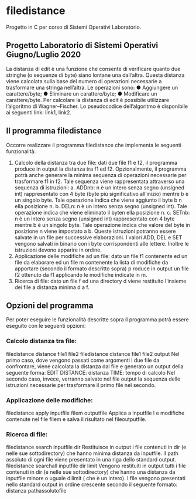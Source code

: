 # filedistance
Progetto in C per corso di Sistemi Operativi Laboratorio.

## Progetto Laboratorio di Sistemi Operativi Giugno/Luglio 2020
La ​distanza di edit ​è una funzione che consente di verificare quanto due stringhe (o sequenze di byte) siano ​lontane ​una dall’altra. Questa distanza viene calcolata sulla base del numero di operazioni necessarie a trasformare una stringa nell’altra. Le operazioni sono:
● Aggiungere un carattere/byte;
● Eliminare un carattere/byte;
● Modificare un carattere/byte.
Per calcolare la distanza di edit è possibile utilizzare l’algoritmo di ​Wagner–Fischer. Lo pseudocodice dell’algoritmo è disponibile ai seguenti link: ​link1​, ​link2​.
## Il programma ​filedistance
Occorre realizzare il programma ​filedistance​ che implementa le seguenti funzionalità:
1. Calcolo della distanza tra due file: ​dati due file ​f1 e ​f2,​ il programma produce in output la distanza tra ​f1 ed ​f2.​ Opzionalmente, il programma potrà anche generare la minima sequenza di operazioni necessarie per trasformare ​f1 in ​f2​. Tale sequenza
viene rappresentata attraverso una sequenza di istruzioni:
a. ADD​nb​: n è un intero senza segno (unsigned int) rappresentato con 4 byte
(byte più significativo all’inizio) mentre ​b è un singolo byte. Tale operazione
indica che viene aggiunto il byte ​b n​ ella posizione ​n​.
b. DEL​n:​ n è un intero senza segno (unsigned int). Tale operazione indica che
viene eliminato il byte​ n​ ella posizione ​n.​
c. SET​nb​: n è un intero senza segno (unsigned int) rappresentato con 4 byte
mentre ​b è un singolo byte. Tale operazione indica che valore del byte in
posizione ​n ​viene impostato a ​b.
Queste istruzioni potranno essere salvate in un file per successive elaborazioni. I valori ADD, DEL e SET vengono salvati in binario con i byte corrispondenti alle lettere. Inoltre le istruzioni devono apparire in ordine.
2. Applicazione delle modifiche ad un file: ​dato un file ​f1 contenente ed un file da elaborare ed un file ​m contenente la lista di ​modifiche da apportare ​(secondo il formato descritto sopra) p​ roduce in output un file ​f2 ​ottenuto da ​f1 ​applicando le modifiche indicate in ​m.
3. Ricerca di file: ​dato un file ​f ​ed una directory ​d viene restituito l’insieme dei file a distanza ​minima d​ a ​f​.
## Opzioni del programma
Per poter eseguire le funzionalità descritte sopra il programma potrà essere eseguito con le seguenti opzioni:
### Calcolo distanza tra file:
filedistance​ ​distance file1 file2 filedistance distance file1 file2 output
Nel primo caso, dove vengono passati come argomenti i due file da confrontare, viene calcolata la distanza dal file e generato un output della seguente forma:
EDIT DISTANCE: ​distanza TIME: ​tempo di calcolo
Nel secondo caso, invece, verranno salvate nel file ​output la sequenza delle istruzioni necessarie per trasformare il primo file nel secondo.
### Applicazione delle modifiche:
filedistance apply inputfile filem outputfile
Applica a ​inputfile l​ e modifiche contenute nel file ​filem​ e salva il risultato nel file ​outputfile​.
### Ricerca di file:
filedistance​ ​search inputfile dir
Restituisce in output i file contenuti in ​dir​ (e nelle sue sottodirectory) che hanno minima distanza da ​inputfile.​ Il path assoluto di ogni file viene presentato in una riga dello ​standard output.
filedistance​ ​searchall inputfile dir limit
Vengono restituiti in output tutti i file contenuti in dir (e nelle sue sottodirectory) che hanno una distanza da ​inputfile ​minore o uguale di ​limit (​ che è un intero). I file vengono presentati nello standard output in ordine crescente secondo il seguente formato:
distanza pathassolutofile
